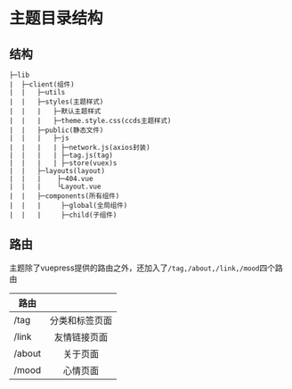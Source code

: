 # 主题目录结构

## 结构

```
├─lib
|  ├─client(组件)
|  |   ├─utils
|  |   ├─styles(主题样式)
|  |   |   ├─默认主题样式
|  |   |   ├─theme.style.css(ccds主题样式)
|  |   ├─public(静态文件)
|  |   |   ├─js
|  |   |   | ├─network.js(axios封装)
|  |   |   | ├─tag.js(tag)
|  |   |   | ├─store(vuex)s
|  |   ├─layouts(layout)
|  |   |    ├─404.vue
|  |   |    └Layout.vue
|  |   ├─components(所有组件)
|  |   |     ├─global(全局组件)
|  |   |     ├─child(子组件)
```



## 路由

主题除了vuepress提供的路由之外，还加入了`/tag,/about,/link,/mood`四个路由

| 路由   |               |
| ------ | :-----------: |
| /tag   | 分类和标签页面 |
| /link  | 友情链接页面 |
| /about | 关于页面  |
| /mood | 心情页面 |

